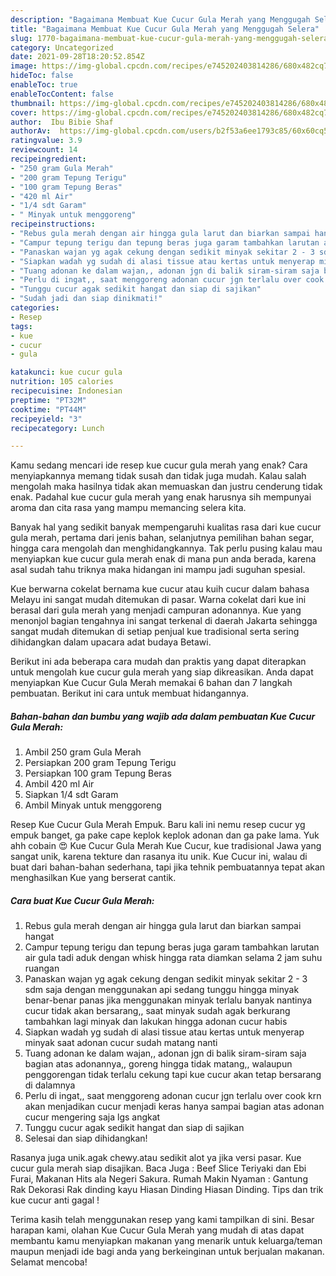 ```yaml
---
description: "Bagaimana Membuat Kue Cucur Gula Merah yang Menggugah Selera"
title: "Bagaimana Membuat Kue Cucur Gula Merah yang Menggugah Selera"
slug: 1770-bagaimana-membuat-kue-cucur-gula-merah-yang-menggugah-selera
category: Uncategorized
date: 2021-09-28T18:20:52.854Z
image: https://img-global.cpcdn.com/recipes/e745202403814286/680x482cq70/kue-cucur-gula-merah-foto-resep-utama.jpg
hideToc: false
enableToc: true
enableTocContent: false
thumbnail: https://img-global.cpcdn.com/recipes/e745202403814286/680x482cq70/kue-cucur-gula-merah-foto-resep-utama.jpg
cover: https://img-global.cpcdn.com/recipes/e745202403814286/680x482cq70/kue-cucur-gula-merah-foto-resep-utama.jpg
author:  Ibu Bibie Shaf
authorAv:  https://img-global.cpcdn.com/users/b2f53a6ee1793c85/60x60cq50/avatar.jpg
ratingvalue: 3.9
reviewcount: 14
recipeingredient:
- "250 gram Gula Merah"
- "200 gram Tepung Terigu"
- "100 gram Tepung Beras"
- "420 ml Air"
- "1/4 sdt Garam"
- " Minyak untuk menggoreng"
recipeinstructions:
- "Rebus gula merah dengan air hingga gula larut dan biarkan sampai hangat"
- "Campur tepung terigu dan tepung beras juga garam tambahkan larutan air gula tadi aduk dengan whisk hingga rata diamkan selama 2 jam suhu ruangan"
- "Panaskan wajan yg agak cekung dengan sedikit minyak sekitar 2 - 3 sdm saja dengan menggunakan api sedang tunggu hingga minyak benar-benar panas jika menggunakan minyak terlalu banyak nantinya cucur tidak akan bersarang,, saat minyak sudah agak berkurang tambahkan lagi minyak dan lakukan hingga adonan cucur habis"
- "Siapkan wadah yg sudah di alasi tissue atau kertas untuk menyerap minyak saat adonan cucur sudah matang nanti"
- "Tuang adonan ke dalam wajan,, adonan jgn di balik siram-siram saja bagian atas adonannya,, goreng hingga tidak matang,, walaupun penggorengan tidak terlalu cekung tapi kue cucur akan tetap bersarang di dalamnya"
- "Perlu di ingat,, saat menggoreng adonan cucur jgn terlalu over cook krn akan menjadikan cucur menjadi keras hanya sampai bagian atas adonan cucur mengering saja lgs angkat"
- "Tunggu cucur agak sedikit hangat dan siap di sajikan"
- "Sudah jadi dan siap dinikmati!"
categories:
- Resep
tags:
- kue
- cucur
- gula

katakunci: kue cucur gula 
nutrition: 105 calories
recipecuisine: Indonesian
preptime: "PT32M"
cooktime: "PT44M"
recipeyield: "3"
recipecategory: Lunch

---
```



Kamu sedang mencari ide resep kue cucur gula merah yang enak? Cara menyiapkannya memang tidak susah dan tidak juga mudah. Kalau salah mengolah maka hasilnya tidak akan memuaskan dan justru cenderung tidak enak. Padahal kue cucur gula merah yang enak harusnya sih mempunyai aroma dan cita rasa yang mampu memancing selera kita.


Banyak hal yang sedikit banyak mempengaruhi kualitas rasa dari kue cucur gula merah, pertama dari jenis bahan, selanjutnya pemilihan bahan segar, hingga cara mengolah dan menghidangkannya. Tak perlu pusing kalau mau menyiapkan kue cucur gula merah enak di mana pun anda berada, karena asal sudah tahu triknya maka hidangan ini mampu jadi suguhan spesial.

Kue berwarna cokelat bernama kue cucur atau kuih cucur dalam bahasa Melayu ini sangat mudah ditemukan di pasar. Warna cokelat dari kue ini berasal dari gula merah yang menjadi campuran adonannya. Kue yang menonjol bagian tengahnya ini sangat terkenal di daerah Jakarta sehingga sangat mudah ditemukan di setiap penjual kue tradisional serta sering dihidangkan dalam upacara adat budaya Betawi.


Berikut ini ada beberapa cara mudah dan praktis yang dapat diterapkan untuk mengolah kue cucur gula merah yang siap dikreasikan. Anda dapat menyiapkan Kue Cucur Gula Merah memakai 6 bahan dan 7 langkah pembuatan. Berikut ini cara untuk membuat hidangannya.

<!--inarticleads1-->

##### Bahan-bahan dan bumbu yang wajib ada dalam pembuatan Kue Cucur Gula Merah:

1. Ambil 250 gram Gula Merah
1. Persiapkan 200 gram Tepung Terigu
1. Persiapkan 100 gram Tepung Beras
1. Ambil 420 ml Air
1. Siapkan 1/4 sdt Garam
1. Ambil  Minyak untuk menggoreng


Resep Kue Cucur Gula Merah Empuk. Baru kali ini nemu resep cucur yg empuk banget, ga pake cape keplok keplok adonan dan ga pake lama. Yuk ahh cobain 😍 Kue Cucur Gula Merah Kue Cucur, kue tradisional Jawa yang sangat unik, karena tekture dan rasanya itu unik. Kue Cucur ini, walau di buat dari bahan-bahan sederhana, tapi jika tehnik pembuatannya tepat akan menghasilkan Kue yang berserat cantik. 

<!--inarticleads2-->

##### Cara buat Kue Cucur Gula Merah:

1. Rebus gula merah dengan air hingga gula larut dan biarkan sampai hangat
1. Campur tepung terigu dan tepung beras juga garam tambahkan larutan air gula tadi aduk dengan whisk hingga rata diamkan selama 2 jam suhu ruangan
1. Panaskan wajan yg agak cekung dengan sedikit minyak sekitar 2 - 3 sdm saja dengan menggunakan api sedang tunggu hingga minyak benar-benar panas jika menggunakan minyak terlalu banyak nantinya cucur tidak akan bersarang,, saat minyak sudah agak berkurang tambahkan lagi minyak dan lakukan hingga adonan cucur habis
1. Siapkan wadah yg sudah di alasi tissue atau kertas untuk menyerap minyak saat adonan cucur sudah matang nanti
1. Tuang adonan ke dalam wajan,, adonan jgn di balik siram-siram saja bagian atas adonannya,, goreng hingga tidak matang,, walaupun penggorengan tidak terlalu cekung tapi kue cucur akan tetap bersarang di dalamnya
1. Perlu di ingat,, saat menggoreng adonan cucur jgn terlalu over cook krn akan menjadikan cucur menjadi keras hanya sampai bagian atas adonan cucur mengering saja lgs angkat
1. Tunggu cucur agak sedikit hangat dan siap di sajikan
1. Selesai dan siap dihidangkan!

Rasanya juga unik.agak chewy.atau sedikit alot ya jika versi pasar. Kue cucur gula merah siap disajikan. Baca Juga : Beef Slice Teriyaki dan Ebi Furai, Makanan Hits ala Negeri Sakura. Rumah Makin Nyaman : Gantung Rak Dekorasi Rak dinding kayu Hiasan Dinding Hiasan Dinding. Tips dan trik kue cucur anti gagal ! 

Terima kasih telah menggunakan resep yang kami tampilkan di sini. Besar harapan kami, olahan Kue Cucur Gula Merah yang mudah di atas dapat membantu kamu menyiapkan makanan yang menarik untuk keluarga/teman maupun menjadi ide bagi anda yang berkeinginan untuk berjualan makanan. Selamat mencoba!
